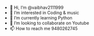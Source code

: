 - 👋 Hi, I’m @vaibhav2111999
- 👀 I’m interested in Coding & music
- 🌱 I’m currently learning Python
- 💞️ I’m looking to collaborate on Youtube
- 📫 How to reach me 9480262745

<!---
vaibhav2111999/vaibhav2111999 is a ✨ special ✨ repository because its `README.md` (this file) appears on your GitHub profile.
You can click the Preview link to take a look at your changes.
--->
